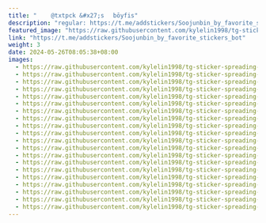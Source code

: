 ```yaml
---
title: "ㅤㅤ @txtpck &#x27;s ㅤbōyfis"
description: "regular: https://t.me/addstickers/Soojunbin_by_favorite_stickers_bot"
featured_image: "https://raw.githubusercontent.com/kylelin1998/tg-sticker-spreading-worldwide-images/main/img/43421334-15d4-4fe6-bb2e-f7c14222fce7.jpg"
link: "https://t.me/addstickers/Soojunbin_by_favorite_stickers_bot"
weight: 3
date: 2024-05-26T08:05:38+08:00
images:
  - https://raw.githubusercontent.com/kylelin1998/tg-sticker-spreading-worldwide-images/main/img/43421334-15d4-4fe6-bb2e-f7c14222fce7.jpg
  - https://raw.githubusercontent.com/kylelin1998/tg-sticker-spreading-worldwide-images/main/img/0ee7c680-e40b-492b-901d-3d4cbcfafee5.jpg
  - https://raw.githubusercontent.com/kylelin1998/tg-sticker-spreading-worldwide-images/main/img/0eac05ce-dfcd-4184-9ddd-5e640a642b33.jpg
  - https://raw.githubusercontent.com/kylelin1998/tg-sticker-spreading-worldwide-images/main/img/41068fef-d55f-4beb-9e61-63db6bcb4cca.jpg
  - https://raw.githubusercontent.com/kylelin1998/tg-sticker-spreading-worldwide-images/main/img/371c56ea-7947-4491-bf99-59bf403f3a15.jpg
  - https://raw.githubusercontent.com/kylelin1998/tg-sticker-spreading-worldwide-images/main/img/a08a2143-f49f-43ec-ac73-d7d924229eac.jpg
  - https://raw.githubusercontent.com/kylelin1998/tg-sticker-spreading-worldwide-images/main/img/65b9d9c8-dccf-4cea-a2a7-5fc47da185f8.jpg
  - https://raw.githubusercontent.com/kylelin1998/tg-sticker-spreading-worldwide-images/main/img/00f494e2-1c3d-47b7-ad51-249ba97ba586.jpg
  - https://raw.githubusercontent.com/kylelin1998/tg-sticker-spreading-worldwide-images/main/img/ecf50df2-f6ba-4870-9ed6-d6627f375825.jpg
  - https://raw.githubusercontent.com/kylelin1998/tg-sticker-spreading-worldwide-images/main/img/61e6d91e-a4d2-44b6-94a3-70a42f3ac2e9.jpg
  - https://raw.githubusercontent.com/kylelin1998/tg-sticker-spreading-worldwide-images/main/img/b898b2f8-48fa-47ea-8181-b10a363f01c9.jpg
  - https://raw.githubusercontent.com/kylelin1998/tg-sticker-spreading-worldwide-images/main/img/24b9147c-44fe-4da3-bc48-c5fd65288d6e.jpg
  - https://raw.githubusercontent.com/kylelin1998/tg-sticker-spreading-worldwide-images/main/img/70a8551f-afe3-477f-97ce-eec5261e7008.jpg
  - https://raw.githubusercontent.com/kylelin1998/tg-sticker-spreading-worldwide-images/main/img/b5f79e26-905e-49dd-9b8c-6cf881f9b8c5.jpg
  - https://raw.githubusercontent.com/kylelin1998/tg-sticker-spreading-worldwide-images/main/img/9c05d164-1571-4212-b0e0-350cff9e85fb.jpg
  - https://raw.githubusercontent.com/kylelin1998/tg-sticker-spreading-worldwide-images/main/img/2c0ecb84-a7a3-4318-a3fe-224b955d2287.jpg
  - https://raw.githubusercontent.com/kylelin1998/tg-sticker-spreading-worldwide-images/main/img/496c5ef1-1435-4e52-896c-d6b559173083.jpg
  - https://raw.githubusercontent.com/kylelin1998/tg-sticker-spreading-worldwide-images/main/img/9b8721ff-532a-41b9-bdae-58ef29c0506f.jpg
  - https://raw.githubusercontent.com/kylelin1998/tg-sticker-spreading-worldwide-images/main/img/01d74a9d-83ff-4868-9817-39d9ed27604a.jpg
  - https://raw.githubusercontent.com/kylelin1998/tg-sticker-spreading-worldwide-images/main/img/b224b863-748e-4bcd-aa34-1356b53e8bf0.jpg
---
```

